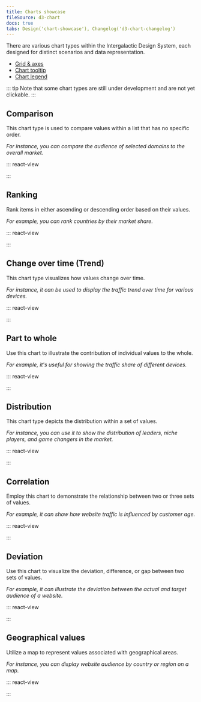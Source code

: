 ```yaml
---
title: Charts showcase
fileSource: d3-chart
docs: true
tabs: Design('chart-showcase'), Changelog('d3-chart-changelog')
---
```


There are various chart types within the Intergalactic Design System, each designed for distinct scenarios and data representation.

- [Grid & axes](/data-display/d3-chart/d3-chart#grid_and_axes)
- [Chart tooltip](/data-display/d3-chart/d3-chart#tooltip)
- [Chart legend](/data-display/chart-legend/chart-legend)

::: tip
Note that some chart types are still under development and are not yet clickable.
:::

## Comparison

This chart type is used to compare values within a list that has no specific order.

_For instance, you can compare the audience of selected domains to the overall market._

::: react-view

<script lang="tsx">
import React from 'react';
import ComponentCard from '@components/../components/ComponentCard';
const getImageName = (title) => {
  const name = title.replace(/[ \/]+/g, '');
  return name.charAt(0).toLowerCase() + name.slice(1);
};

import { Box } from '@semcore/flex-box';

const group = {
  line: {
    title: 'Line chart',
    route: '/intergalactic/data-display/line-chart',
    disabled: false,
    type: 'charts',
  },
  area: {
    title: 'Area chart',
    route: '/intergalactic/data-display/area-chart',
    disabled: false,
    type: 'charts',
  },
  areaStacked: {
    title: 'Stacked area chart',
    route: '/intergalactic/data-display/stacked-area-chart',
    disabled: false,
    type: 'charts',
  },
  combinedAreaLine: {
    title: 'Combined chart',
    route: '/intergalactic/data-display/combined-chart',
    disabled: true,
    type: 'charts',
  },
  bar: {
    title: 'Bar chart',
    route: '/intergalactic/data-display/bar-chart',
    disabled: false,
    type: 'charts',
  },
  barStacked: {
    title: 'Stacked bar chart',
    route: '/intergalactic/data-display/stacked-bar-chart',
    disabled: false,
    type: 'charts',
  },
  horizontalBar: {
    title: 'Horizontal bar chart',
    route: '/intergalactic/data-display/bar-horizontal',
    disabled: false,
    type: 'charts',
  },
  stackedHorizontalBar: {
    title: 'Stacked horizontal bar chart',
    route: '/intergalactic/data-display/stacked-horizontal-bar',
    disabled: false,
    type: 'charts',
  },
  histogram: {
    title: 'Histogram chart',
    route: '/intergalactic/data-display/histogram-chart',
    disabled: false,
    type: 'charts',
  },
  stackedHistogram: {
    title: 'Stacked histogram chart',
    route: '/intergalactic/data-display/stacked-histogram',
    disabled: true,
    type: 'charts',
  },
  donut: {
    title: 'Donut Pie chart',
    route: '/intergalactic/data-display/donut-chart',
    disabled: false,
    type: 'charts',
  },
  venn: {
    title: 'Venn chart',
    route: '/intergalactic/data-display/venn-chart',
    disabled: false,
    type: 'charts',
  },
  bubble: {
    title: 'Bubble chart',
    route: '/intergalactic/data-display/bubble-chart',
    type: 'charts',
  },
  scatterplot: {
    title: 'Scatterplot chart',
    route: '/intergalactic/data-display/scatterplot-chart',
    type: 'charts',
  },
  heatmap: {
    title: 'Heatmap',
    route: '/intergalactic/data-display/heatmap',
    disabled: true,
    type: 'charts',
  },
  funnel: {
    title: 'Funnel chart',
    route: '/intergalactic/data-display/funnel-chart',
    disabled: true,
    type: 'charts',
  },
  radar: {
    title: 'Radar chart',
    route: '/intergalactic/data-display/radar-chart',
    disabled: false,
    type: 'charts',
  },
  polar: {
    title: 'Polar chart',
    route: '/intergalactic/data-display/polar-chart',
    disabled: true,
    type: 'charts',
  },
  alluvial: {
    title: 'Alluvial chart',
    route: '/intergalactic/data-display/alluvial-chart',
    disabled: true,
    type: 'charts',
  },
  quadrant: {
    title: 'Quadrant chart',
    route: '/intergalactic/data-display/quadrant-chart',
    disabled: true,
    type: 'charts',
  },
  kagi: {
    title: 'Kagi chart',
    route: '/intergalactic/data-display/kagi-chart',
    disabled: true,
    type: 'charts',
  },
  lollipop: {
    title: 'Lollipop chart',
    route: '/intergalactic/data-display/lollipop-chart',
    disabled: true,
    type: 'charts',
  },
  choroplethMap: {
    title: 'Choropleth map',
    route: '/intergalactic/data-display/choropleth-map',
    disabled: true,
    type: 'charts',
  },
  radialTree: {
    title: 'Radial Tree chart',
    route: '/intergalactic/data-display/radial-tree-chart',
    type: 'charts',
  },
};

const cardsStyle = {
  display: 'grid',
  gridTemplateRows: 'max-content',
  gridTemplateColumns: 'repeat(auto-fill, 176px)',
  gridGap: 'var(--intergalactic-spacing-3x) var(--intergalactic-spacing-3x)',
  width: '100%',
  margin: '0',
  marginTop: 'var(--intergalactic-spacing-3x)',
  padding: '0',
};

const App = function (props) {
  const items = Object.keys(group).map((el) => group[el]);

  return (
    <Box style={cardsStyle}>
      {items.map((item) => (
        <ComponentCard
          key={item.title}
          image={getImageName(item.title)}
          text={item.title}
          disabled={item.disabled}
          href={item.route}
          type={item.type}
        />
      ))}
    </Box>
  );
}
</script>

:::

## Ranking

Rank items in either ascending or descending order based on their values.

_For example, you can rank countries by their market share._

::: react-view

<script lang="tsx">
import React from 'react';
import ComponentCard from '@components/../components/ComponentCard';
const getImageName = (title) => {
  const name = title.replace(/[ \/]+/g, '');
  return name.charAt(0).toLowerCase() + name.slice(1);
};

import { Box } from '@semcore/flex-box';

const group = {
  line: {
    title: 'Line chart',
    route: '/intergalactic/data-display/line-chart',
    disabled: false,
    type: 'charts',
  },
  area: {
    title: 'Area chart',
    route: '/intergalactic/data-display/area-chart',
    disabled: false,
    type: 'charts',
  },
  areaStacked: {
    title: 'Stacked area chart',
    route: '/intergalactic/data-display/stacked-area-chart',
    disabled: false,
    type: 'charts',
  },
  combinedAreaLine: {
    title: 'Combined chart',
    route: '/intergalactic/data-display/combined-chart',
    disabled: true,
    type: 'charts',
  },
  bar: {
    title: 'Bar chart',
    route: '/intergalactic/data-display/bar-chart',
    disabled: false,
    type: 'charts',
  },
  barStacked: {
    title: 'Stacked bar chart',
    route: '/intergalactic/data-display/stacked-bar-chart',
    disabled: false,
    type: 'charts',
  },
  horizontalBar: {
    title: 'Horizontal bar chart',
    route: '/intergalactic/data-display/bar-horizontal',
    disabled: false,
    type: 'charts',
  },
  stackedHorizontalBar: {
    title: 'Stacked horizontal bar chart',
    route: '/intergalactic/data-display/stacked-horizontal-bar',
    disabled: false,
    type: 'charts',
  },
  histogram: {
    title: 'Histogram chart',
    route: '/intergalactic/data-display/histogram-chart',
    disabled: false,
    type: 'charts',
  },
  stackedHistogram: {
    title: 'Stacked histogram chart',
    route: '/intergalactic/data-display/stacked-histogram',
    disabled: true,
    type: 'charts',
  },
  donut: {
    title: 'Donut Pie chart',
    route: '/intergalactic/data-display/donut-chart',
    disabled: false,
    type: 'charts',
  },
  venn: {
    title: 'Venn chart',
    route: '/intergalactic/data-display/venn-chart',
    disabled: false,
    type: 'charts',
  },
  bubble: {
    title: 'Bubble chart',
    route: '/intergalactic/data-display/bubble-chart',
    type: 'charts',
  },
  scatterplot: {
    title: 'Scatterplot chart',
    route: '/intergalactic/data-display/scatterplot-chart',
    type: 'charts',
  },
  heatmap: {
    title: 'Heatmap',
    route: '/intergalactic/data-display/heatmap',
    disabled: true,
    type: 'charts',
  },
  funnel: {
    title: 'Funnel chart',
    route: '/intergalactic/data-display/funnel-chart',
    disabled: true,
    type: 'charts',
  },
  radar: {
    title: 'Radar chart',
    route: '/intergalactic/data-display/radar-chart',
    disabled: false,
    type: 'charts',
  },
  polar: {
    title: 'Polar chart',
    route: '/intergalactic/data-display/polar-chart',
    disabled: true,
    type: 'charts',
  },
  alluvial: {
    title: 'Alluvial chart',
    route: '/intergalactic/data-display/alluvial-chart',
    disabled: true,
    type: 'charts',
  },
  quadrant: {
    title: 'Quadrant chart',
    route: '/intergalactic/data-display/quadrant-chart',
    disabled: true,
    type: 'charts',
  },
  kagi: {
    title: 'Kagi chart',
    route: '/intergalactic/data-display/kagi-chart',
    disabled: true,
    type: 'charts',
  },
  lollipop: {
    title: 'Lollipop chart',
    route: '/intergalactic/data-display/lollipop-chart',
    disabled: true,
    type: 'charts',
  },
  choroplethMap: {
    title: 'Choropleth map',
    route: '/intergalactic/data-display/choropleth-map',
    disabled: true,
    type: 'charts',
  },
  radialTree: {
    title: 'Radial Tree chart',
    route: '/intergalactic/data-display/radial-tree-chart',
    type: 'charts',
  },
};

const cardsStyle = {
  display: 'grid',
  gridTemplateRows: 'max-content',
  gridTemplateColumns: 'repeat(auto-fill, 176px)',
  gridGap: 'var(--intergalactic-spacing-3x) var(--intergalactic-spacing-3x)',
  width: '100%',
  margin: '0',
  marginTop: 'var(--intergalactic-spacing-3x)',
  padding: '0',
};

const App = function (props) {
  const items = Object.keys(group).map((el) => group[el]);

  return (
    <Box style={cardsStyle}>
      {items.map((item) => (
        <ComponentCard
          key={item.title}
          image={getImageName(item.title)}
          text={item.title}
          disabled={item.disabled}
          href={item.route}
          type={item.type}
        />
      ))}
    </Box>
  );
}
</script>

:::

## Change over time (Trend)

This chart type visualizes how values change over time.

_For instance, it can be used to display the traffic trend over time for various devices._

::: react-view

<script lang="tsx">
import React from 'react';
import ComponentCard from '@components/../components/ComponentCard';
const getImageName = (title) => {
  const name = title.replace(/[ \/]+/g, '');
  return name.charAt(0).toLowerCase() + name.slice(1);
};

import { Box } from '@semcore/flex-box';

const group = {
  line: {
    title: 'Line chart',
    route: '/intergalactic/data-display/line-chart',
    disabled: false,
    type: 'charts',
  },
  area: {
    title: 'Area chart',
    route: '/intergalactic/data-display/area-chart',
    disabled: false,
    type: 'charts',
  },
  areaStacked: {
    title: 'Stacked area chart',
    route: '/intergalactic/data-display/stacked-area-chart',
    disabled: false,
    type: 'charts',
  },
  combinedAreaLine: {
    title: 'Combined chart',
    route: '/intergalactic/data-display/combined-chart',
    disabled: true,
    type: 'charts',
  },
  bar: {
    title: 'Bar chart',
    route: '/intergalactic/data-display/bar-chart',
    disabled: false,
    type: 'charts',
  },
  barStacked: {
    title: 'Stacked bar chart',
    route: '/intergalactic/data-display/stacked-bar-chart',
    disabled: false,
    type: 'charts',
  },
  horizontalBar: {
    title: 'Horizontal bar chart',
    route: '/intergalactic/data-display/bar-horizontal',
    disabled: false,
    type: 'charts',
  },
  stackedHorizontalBar: {
    title: 'Stacked horizontal bar chart',
    route: '/intergalactic/data-display/stacked-horizontal-bar',
    disabled: false,
    type: 'charts',
  },
  histogram: {
    title: 'Histogram chart',
    route: '/intergalactic/data-display/histogram-chart',
    disabled: false,
    type: 'charts',
  },
  stackedHistogram: {
    title: 'Stacked histogram chart',
    route: '/intergalactic/data-display/stacked-histogram',
    disabled: true,
    type: 'charts',
  },
  donut: {
    title: 'Donut Pie chart',
    route: '/intergalactic/data-display/donut-chart',
    disabled: false,
    type: 'charts',
  },
  venn: {
    title: 'Venn chart',
    route: '/intergalactic/data-display/venn-chart',
    disabled: false,
    type: 'charts',
  },
  bubble: {
    title: 'Bubble chart',
    route: '/intergalactic/data-display/bubble-chart',
    type: 'charts',
  },
  scatterplot: {
    title: 'Scatterplot chart',
    route: '/intergalactic/data-display/scatterplot-chart',
    type: 'charts',
  },
  heatmap: {
    title: 'Heatmap',
    route: '/intergalactic/data-display/heatmap',
    disabled: true,
    type: 'charts',
  },
  funnel: {
    title: 'Funnel chart',
    route: '/intergalactic/data-display/funnel-chart',
    disabled: true,
    type: 'charts',
  },
  radar: {
    title: 'Radar chart',
    route: '/intergalactic/data-display/radar-chart',
    disabled: false,
    type: 'charts',
  },
  polar: {
    title: 'Polar chart',
    route: '/intergalactic/data-display/polar-chart',
    disabled: true,
    type: 'charts',
  },
  alluvial: {
    title: 'Alluvial chart',
    route: '/intergalactic/data-display/alluvial-chart',
    disabled: true,
    type: 'charts',
  },
  quadrant: {
    title: 'Quadrant chart',
    route: '/intergalactic/data-display/quadrant-chart',
    disabled: true,
    type: 'charts',
  },
  kagi: {
    title: 'Kagi chart',
    route: '/intergalactic/data-display/kagi-chart',
    disabled: true,
    type: 'charts',
  },
  lollipop: {
    title: 'Lollipop chart',
    route: '/intergalactic/data-display/lollipop-chart',
    disabled: true,
    type: 'charts',
  },
  choroplethMap: {
    title: 'Choropleth map',
    route: '/intergalactic/data-display/choropleth-map',
    disabled: true,
    type: 'charts',
  },
  radialTree: {
    title: 'Radial Tree chart',
    route: '/intergalactic/data-display/radial-tree-chart',
    type: 'charts',
  },
};

const cardsStyle = {
  display: 'grid',
  gridTemplateRows: 'max-content',
  gridTemplateColumns: 'repeat(auto-fill, 176px)',
  gridGap: 'var(--intergalactic-spacing-3x) var(--intergalactic-spacing-3x)',
  width: '100%',
  margin: '0',
  marginTop: 'var(--intergalactic-spacing-3x)',
  padding: '0',
};

const App = function (props) {
  const items = Object.keys(group).map((el) => group[el]);

  return (
    <Box style={cardsStyle}>
      {items.map((item) => (
        <ComponentCard
          key={item.title}
          image={getImageName(item.title)}
          text={item.title}
          disabled={item.disabled}
          href={item.route}
          type={item.type}
        />
      ))}
    </Box>
  );
}
</script>

:::

## Part to whole

Use this chart to illustrate the contribution of individual values to the whole.

_For example, it's useful for showing the traffic share of different devices._

::: react-view

<script lang="tsx">
import React from 'react';
import ComponentCard from '@components/../components/ComponentCard';
const getImageName = (title) => {
  const name = title.replace(/[ \/]+/g, '');
  return name.charAt(0).toLowerCase() + name.slice(1);
};

import { Box } from '@semcore/flex-box';

const group = {
  line: {
    title: 'Line chart',
    route: '/intergalactic/data-display/line-chart',
    disabled: false,
    type: 'charts',
  },
  area: {
    title: 'Area chart',
    route: '/intergalactic/data-display/area-chart',
    disabled: false,
    type: 'charts',
  },
  areaStacked: {
    title: 'Stacked area chart',
    route: '/intergalactic/data-display/stacked-area-chart',
    disabled: false,
    type: 'charts',
  },
  combinedAreaLine: {
    title: 'Combined chart',
    route: '/intergalactic/data-display/combined-chart',
    disabled: true,
    type: 'charts',
  },
  bar: {
    title: 'Bar chart',
    route: '/intergalactic/data-display/bar-chart',
    disabled: false,
    type: 'charts',
  },
  barStacked: {
    title: 'Stacked bar chart',
    route: '/intergalactic/data-display/stacked-bar-chart',
    disabled: false,
    type: 'charts',
  },
  horizontalBar: {
    title: 'Horizontal bar chart',
    route: '/intergalactic/data-display/bar-horizontal',
    disabled: false,
    type: 'charts',
  },
  stackedHorizontalBar: {
    title: 'Stacked horizontal bar chart',
    route: '/intergalactic/data-display/stacked-horizontal-bar',
    disabled: false,
    type: 'charts',
  },
  histogram: {
    title: 'Histogram chart',
    route: '/intergalactic/data-display/histogram-chart',
    disabled: false,
    type: 'charts',
  },
  stackedHistogram: {
    title: 'Stacked histogram chart',
    route: '/intergalactic/data-display/stacked-histogram',
    disabled: true,
    type: 'charts',
  },
  donut: {
    title: 'Donut Pie chart',
    route: '/intergalactic/data-display/donut-chart',
    disabled: false,
    type: 'charts',
  },
  venn: {
    title: 'Venn chart',
    route: '/intergalactic/data-display/venn-chart',
    disabled: false,
    type: 'charts',
  },
  bubble: {
    title: 'Bubble chart',
    route: '/intergalactic/data-display/bubble-chart',
    type: 'charts',
  },
  scatterplot: {
    title: 'Scatterplot chart',
    route: '/intergalactic/data-display/scatterplot-chart',
    type: 'charts',
  },
  heatmap: {
    title: 'Heatmap',
    route: '/intergalactic/data-display/heatmap',
    disabled: true,
    type: 'charts',
  },
  funnel: {
    title: 'Funnel chart',
    route: '/intergalactic/data-display/funnel-chart',
    disabled: true,
    type: 'charts',
  },
  radar: {
    title: 'Radar chart',
    route: '/intergalactic/data-display/radar-chart',
    disabled: false,
    type: 'charts',
  },
  polar: {
    title: 'Polar chart',
    route: '/intergalactic/data-display/polar-chart',
    disabled: true,
    type: 'charts',
  },
  alluvial: {
    title: 'Alluvial chart',
    route: '/intergalactic/data-display/alluvial-chart',
    disabled: true,
    type: 'charts',
  },
  quadrant: {
    title: 'Quadrant chart',
    route: '/intergalactic/data-display/quadrant-chart',
    disabled: true,
    type: 'charts',
  },
  kagi: {
    title: 'Kagi chart',
    route: '/intergalactic/data-display/kagi-chart',
    disabled: true,
    type: 'charts',
  },
  lollipop: {
    title: 'Lollipop chart',
    route: '/intergalactic/data-display/lollipop-chart',
    disabled: true,
    type: 'charts',
  },
  choroplethMap: {
    title: 'Choropleth map',
    route: '/intergalactic/data-display/choropleth-map',
    disabled: true,
    type: 'charts',
  },
  radialTree: {
    title: 'Radial Tree chart',
    route: '/intergalactic/data-display/radial-tree-chart',
    type: 'charts',
  },
};

const cardsStyle = {
  display: 'grid',
  gridTemplateRows: 'max-content',
  gridTemplateColumns: 'repeat(auto-fill, 176px)',
  gridGap: 'var(--intergalactic-spacing-3x) var(--intergalactic-spacing-3x)',
  width: '100%',
  margin: '0',
  marginTop: 'var(--intergalactic-spacing-3x)',
  padding: '0',
};

const App = function (props) {
  const items = Object.keys(group).map((el) => group[el]);

  return (
    <Box style={cardsStyle}>
      {items.map((item) => (
        <ComponentCard
          key={item.title}
          image={getImageName(item.title)}
          text={item.title}
          disabled={item.disabled}
          href={item.route}
          type={item.type}
        />
      ))}
    </Box>
  );
}
</script>

:::

## Distribution

This chart type depicts the distribution within a set of values.

_For instance, you can use it to show the distribution of leaders, niche players, and game changers in the market._

::: react-view

<script lang="tsx">
import React from 'react';
import ComponentCard from '@components/../components/ComponentCard';
const getImageName = (title) => {
  const name = title.replace(/[ \/]+/g, '');
  return name.charAt(0).toLowerCase() + name.slice(1);
};

import { Box } from '@semcore/flex-box';

const group = {
  line: {
    title: 'Line chart',
    route: '/intergalactic/data-display/line-chart',
    disabled: false,
    type: 'charts',
  },
  area: {
    title: 'Area chart',
    route: '/intergalactic/data-display/area-chart',
    disabled: false,
    type: 'charts',
  },
  areaStacked: {
    title: 'Stacked area chart',
    route: '/intergalactic/data-display/stacked-area-chart',
    disabled: false,
    type: 'charts',
  },
  combinedAreaLine: {
    title: 'Combined chart',
    route: '/intergalactic/data-display/combined-chart',
    disabled: true,
    type: 'charts',
  },
  bar: {
    title: 'Bar chart',
    route: '/intergalactic/data-display/bar-chart',
    disabled: false,
    type: 'charts',
  },
  barStacked: {
    title: 'Stacked bar chart',
    route: '/intergalactic/data-display/stacked-bar-chart',
    disabled: false,
    type: 'charts',
  },
  horizontalBar: {
    title: 'Horizontal bar chart',
    route: '/intergalactic/data-display/bar-horizontal',
    disabled: false,
    type: 'charts',
  },
  stackedHorizontalBar: {
    title: 'Stacked horizontal bar chart',
    route: '/intergalactic/data-display/stacked-horizontal-bar',
    disabled: false,
    type: 'charts',
  },
  histogram: {
    title: 'Histogram chart',
    route: '/intergalactic/data-display/histogram-chart',
    disabled: false,
    type: 'charts',
  },
  stackedHistogram: {
    title: 'Stacked histogram chart',
    route: '/intergalactic/data-display/stacked-histogram',
    disabled: true,
    type: 'charts',
  },
  donut: {
    title: 'Donut Pie chart',
    route: '/intergalactic/data-display/donut-chart',
    disabled: false,
    type: 'charts',
  },
  venn: {
    title: 'Venn chart',
    route: '/intergalactic/data-display/venn-chart',
    disabled: false,
    type: 'charts',
  },
  bubble: {
    title: 'Bubble chart',
    route: '/intergalactic/data-display/bubble-chart',
    type: 'charts',
  },
  scatterplot: {
    title: 'Scatterplot chart',
    route: '/intergalactic/data-display/scatterplot-chart',
    type: 'charts',
  },
  heatmap: {
    title: 'Heatmap',
    route: '/intergalactic/data-display/heatmap',
    disabled: true,
    type: 'charts',
  },
  funnel: {
    title: 'Funnel chart',
    route: '/intergalactic/data-display/funnel-chart',
    disabled: true,
    type: 'charts',
  },
  radar: {
    title: 'Radar chart',
    route: '/intergalactic/data-display/radar-chart',
    disabled: false,
    type: 'charts',
  },
  polar: {
    title: 'Polar chart',
    route: '/intergalactic/data-display/polar-chart',
    disabled: true,
    type: 'charts',
  },
  alluvial: {
    title: 'Alluvial chart',
    route: '/intergalactic/data-display/alluvial-chart',
    disabled: true,
    type: 'charts',
  },
  quadrant: {
    title: 'Quadrant chart',
    route: '/intergalactic/data-display/quadrant-chart',
    disabled: true,
    type: 'charts',
  },
  kagi: {
    title: 'Kagi chart',
    route: '/intergalactic/data-display/kagi-chart',
    disabled: true,
    type: 'charts',
  },
  lollipop: {
    title: 'Lollipop chart',
    route: '/intergalactic/data-display/lollipop-chart',
    disabled: true,
    type: 'charts',
  },
  choroplethMap: {
    title: 'Choropleth map',
    route: '/intergalactic/data-display/choropleth-map',
    disabled: true,
    type: 'charts',
  },
  radialTree: {
    title: 'Radial Tree chart',
    route: '/intergalactic/data-display/radial-tree-chart',
    type: 'charts',
  },
};

const cardsStyle = {
  display: 'grid',
  gridTemplateRows: 'max-content',
  gridTemplateColumns: 'repeat(auto-fill, 176px)',
  gridGap: 'var(--intergalactic-spacing-3x) var(--intergalactic-spacing-3x)',
  width: '100%',
  margin: '0',
  marginTop: 'var(--intergalactic-spacing-3x)',
  padding: '0',
};

const App = function (props) {
  const items = Object.keys(group).map((el) => group[el]);

  return (
    <Box style={cardsStyle}>
      {items.map((item) => (
        <ComponentCard
          key={item.title}
          image={getImageName(item.title)}
          text={item.title}
          disabled={item.disabled}
          href={item.route}
          type={item.type}
        />
      ))}
    </Box>
  );
}
</script>

:::

## Correlation

Employ this chart to demonstrate the relationship between two or three sets of values.

_For example, it can show how website traffic is influenced by customer age._

::: react-view

<script lang="tsx">
import React from 'react';
import ComponentCard from '@components/../components/ComponentCard';
const getImageName = (title) => {
  const name = title.replace(/[ \/]+/g, '');
  return name.charAt(0).toLowerCase() + name.slice(1);
};

import { Box } from '@semcore/flex-box';

const group = {
  line: {
    title: 'Line chart',
    route: '/intergalactic/data-display/line-chart',
    disabled: false,
    type: 'charts',
  },
  area: {
    title: 'Area chart',
    route: '/intergalactic/data-display/area-chart',
    disabled: false,
    type: 'charts',
  },
  areaStacked: {
    title: 'Stacked area chart',
    route: '/intergalactic/data-display/stacked-area-chart',
    disabled: false,
    type: 'charts',
  },
  combinedAreaLine: {
    title: 'Combined chart',
    route: '/intergalactic/data-display/combined-chart',
    disabled: true,
    type: 'charts',
  },
  bar: {
    title: 'Bar chart',
    route: '/intergalactic/data-display/bar-chart',
    disabled: false,
    type: 'charts',
  },
  barStacked: {
    title: 'Stacked bar chart',
    route: '/intergalactic/data-display/stacked-bar-chart',
    disabled: false,
    type: 'charts',
  },
  horizontalBar: {
    title: 'Horizontal bar chart',
    route: '/intergalactic/data-display/bar-horizontal',
    disabled: false,
    type: 'charts',
  },
  stackedHorizontalBar: {
    title: 'Stacked horizontal bar chart',
    route: '/intergalactic/data-display/stacked-horizontal-bar',
    disabled: false,
    type: 'charts',
  },
  histogram: {
    title: 'Histogram chart',
    route: '/intergalactic/data-display/histogram-chart',
    disabled: false,
    type: 'charts',
  },
  stackedHistogram: {
    title: 'Stacked histogram chart',
    route: '/intergalactic/data-display/stacked-histogram',
    disabled: true,
    type: 'charts',
  },
  donut: {
    title: 'Donut Pie chart',
    route: '/intergalactic/data-display/donut-chart',
    disabled: false,
    type: 'charts',
  },
  venn: {
    title: 'Venn chart',
    route: '/intergalactic/data-display/venn-chart',
    disabled: false,
    type: 'charts',
  },
  bubble: {
    title: 'Bubble chart',
    route: '/intergalactic/data-display/bubble-chart',
    type: 'charts',
  },
  scatterplot: {
    title: 'Scatterplot chart',
    route: '/intergalactic/data-display/scatterplot-chart',
    type: 'charts',
  },
  heatmap: {
    title: 'Heatmap',
    route: '/intergalactic/data-display/heatmap',
    disabled: true,
    type: 'charts',
  },
  funnel: {
    title: 'Funnel chart',
    route: '/intergalactic/data-display/funnel-chart',
    disabled: true,
    type: 'charts',
  },
  radar: {
    title: 'Radar chart',
    route: '/intergalactic/data-display/radar-chart',
    disabled: false,
    type: 'charts',
  },
  polar: {
    title: 'Polar chart',
    route: '/intergalactic/data-display/polar-chart',
    disabled: true,
    type: 'charts',
  },
  alluvial: {
    title: 'Alluvial chart',
    route: '/intergalactic/data-display/alluvial-chart',
    disabled: true,
    type: 'charts',
  },
  quadrant: {
    title: 'Quadrant chart',
    route: '/intergalactic/data-display/quadrant-chart',
    disabled: true,
    type: 'charts',
  },
  kagi: {
    title: 'Kagi chart',
    route: '/intergalactic/data-display/kagi-chart',
    disabled: true,
    type: 'charts',
  },
  lollipop: {
    title: 'Lollipop chart',
    route: '/intergalactic/data-display/lollipop-chart',
    disabled: true,
    type: 'charts',
  },
  choroplethMap: {
    title: 'Choropleth map',
    route: '/intergalactic/data-display/choropleth-map',
    disabled: true,
    type: 'charts',
  },
  radialTree: {
    title: 'Radial Tree chart',
    route: '/intergalactic/data-display/radial-tree-chart',
    type: 'charts',
  },
};

const cardsStyle = {
  display: 'grid',
  gridTemplateRows: 'max-content',
  gridTemplateColumns: 'repeat(auto-fill, 176px)',
  gridGap: 'var(--intergalactic-spacing-3x) var(--intergalactic-spacing-3x)',
  width: '100%',
  margin: '0',
  marginTop: 'var(--intergalactic-spacing-3x)',
  padding: '0',
};

const App = function (props) {
  const items = Object.keys(group).map((el) => group[el]);

  return (
    <Box style={cardsStyle}>
      {items.map((item) => (
        <ComponentCard
          key={item.title}
          image={getImageName(item.title)}
          text={item.title}
          disabled={item.disabled}
          href={item.route}
          type={item.type}
        />
      ))}
    </Box>
  );
}
</script>

:::

## Deviation

Use this chart to visualize the deviation, difference, or gap between two sets of values.

_For example, it can illustrate the deviation between the actual and target audience of a website._

::: react-view

<script lang="tsx">
import React from 'react';
import ComponentCard from '@components/../components/ComponentCard';
const getImageName = (title) => {
  const name = title.replace(/[ \/]+/g, '');
  return name.charAt(0).toLowerCase() + name.slice(1);
};

import { Box } from '@semcore/flex-box';

const group = {
  line: {
    title: 'Line chart',
    route: '/intergalactic/data-display/line-chart',
    disabled: false,
    type: 'charts',
  },
  area: {
    title: 'Area chart',
    route: '/intergalactic/data-display/area-chart',
    disabled: false,
    type: 'charts',
  },
  areaStacked: {
    title: 'Stacked area chart',
    route: '/intergalactic/data-display/stacked-area-chart',
    disabled: false,
    type: 'charts',
  },
  combinedAreaLine: {
    title: 'Combined chart',
    route: '/intergalactic/data-display/combined-chart',
    disabled: true,
    type: 'charts',
  },
  bar: {
    title: 'Bar chart',
    route: '/intergalactic/data-display/bar-chart',
    disabled: false,
    type: 'charts',
  },
  barStacked: {
    title: 'Stacked bar chart',
    route: '/intergalactic/data-display/stacked-bar-chart',
    disabled: false,
    type: 'charts',
  },
  horizontalBar: {
    title: 'Horizontal bar chart',
    route: '/intergalactic/data-display/bar-horizontal',
    disabled: false,
    type: 'charts',
  },
  stackedHorizontalBar: {
    title: 'Stacked horizontal bar chart',
    route: '/intergalactic/data-display/stacked-horizontal-bar',
    disabled: false,
    type: 'charts',
  },
  histogram: {
    title: 'Histogram chart',
    route: '/intergalactic/data-display/histogram-chart',
    disabled: false,
    type: 'charts',
  },
  stackedHistogram: {
    title: 'Stacked histogram chart',
    route: '/intergalactic/data-display/stacked-histogram',
    disabled: true,
    type: 'charts',
  },
  donut: {
    title: 'Donut Pie chart',
    route: '/intergalactic/data-display/donut-chart',
    disabled: false,
    type: 'charts',
  },
  venn: {
    title: 'Venn chart',
    route: '/intergalactic/data-display/venn-chart',
    disabled: false,
    type: 'charts',
  },
  bubble: {
    title: 'Bubble chart',
    route: '/intergalactic/data-display/bubble-chart',
    type: 'charts',
  },
  scatterplot: {
    title: 'Scatterplot chart',
    route: '/intergalactic/data-display/scatterplot-chart',
    type: 'charts',
  },
  heatmap: {
    title: 'Heatmap',
    route: '/intergalactic/data-display/heatmap',
    disabled: true,
    type: 'charts',
  },
  funnel: {
    title: 'Funnel chart',
    route: '/intergalactic/data-display/funnel-chart',
    disabled: true,
    type: 'charts',
  },
  radar: {
    title: 'Radar chart',
    route: '/intergalactic/data-display/radar-chart',
    disabled: false,
    type: 'charts',
  },
  polar: {
    title: 'Polar chart',
    route: '/intergalactic/data-display/polar-chart',
    disabled: true,
    type: 'charts',
  },
  alluvial: {
    title: 'Alluvial chart',
    route: '/intergalactic/data-display/alluvial-chart',
    disabled: true,
    type: 'charts',
  },
  quadrant: {
    title: 'Quadrant chart',
    route: '/intergalactic/data-display/quadrant-chart',
    disabled: true,
    type: 'charts',
  },
  kagi: {
    title: 'Kagi chart',
    route: '/intergalactic/data-display/kagi-chart',
    disabled: true,
    type: 'charts',
  },
  lollipop: {
    title: 'Lollipop chart',
    route: '/intergalactic/data-display/lollipop-chart',
    disabled: true,
    type: 'charts',
  },
  choroplethMap: {
    title: 'Choropleth map',
    route: '/intergalactic/data-display/choropleth-map',
    disabled: true,
    type: 'charts',
  },
  radialTree: {
    title: 'Radial Tree chart',
    route: '/intergalactic/data-display/radial-tree-chart',
    type: 'charts',
  },
};

const cardsStyle = {
  display: 'grid',
  gridTemplateRows: 'max-content',
  gridTemplateColumns: 'repeat(auto-fill, 176px)',
  gridGap: 'var(--intergalactic-spacing-3x) var(--intergalactic-spacing-3x)',
  width: '100%',
  margin: '0',
  marginTop: 'var(--intergalactic-spacing-3x)',
  padding: '0',
};

const App = function (props) {
  const items = Object.keys(group).map((el) => group[el]);

  return (
    <Box style={cardsStyle}>
      {items.map((item) => (
        <ComponentCard
          key={item.title}
          image={getImageName(item.title)}
          text={item.title}
          disabled={item.disabled}
          href={item.route}
          type={item.type}
        />
      ))}
    </Box>
  );
}
</script>

:::

## Geographical values

Utilize a map to represent values associated with geographical areas.

_For instance, you can display website audience by country or region on a map._

::: react-view

<script lang="tsx">
import React from 'react';
import ComponentCard from '@components/../components/ComponentCard';
const getImageName = (title) => {
  const name = title.replace(/[ \/]+/g, '');
  return name.charAt(0).toLowerCase() + name.slice(1);
};

import { Box } from '@semcore/flex-box';

const group = {
  line: {
    title: 'Line chart',
    route: '/intergalactic/data-display/line-chart',
    disabled: false,
    type: 'charts',
  },
  area: {
    title: 'Area chart',
    route: '/intergalactic/data-display/area-chart',
    disabled: false,
    type: 'charts',
  },
  areaStacked: {
    title: 'Stacked area chart',
    route: '/intergalactic/data-display/stacked-area-chart',
    disabled: false,
    type: 'charts',
  },
  combinedAreaLine: {
    title: 'Combined chart',
    route: '/intergalactic/data-display/combined-chart',
    disabled: true,
    type: 'charts',
  },
  bar: {
    title: 'Bar chart',
    route: '/intergalactic/data-display/bar-chart',
    disabled: false,
    type: 'charts',
  },
  barStacked: {
    title: 'Stacked bar chart',
    route: '/intergalactic/data-display/stacked-bar-chart',
    disabled: false,
    type: 'charts',
  },
  horizontalBar: {
    title: 'Horizontal bar chart',
    route: '/intergalactic/data-display/bar-horizontal',
    disabled: false,
    type: 'charts',
  },
  stackedHorizontalBar: {
    title: 'Stacked horizontal bar chart',
    route: '/intergalactic/data-display/stacked-horizontal-bar',
    disabled: false,
    type: 'charts',
  },
  histogram: {
    title: 'Histogram chart',
    route: '/intergalactic/data-display/histogram-chart',
    disabled: false,
    type: 'charts',
  },
  stackedHistogram: {
    title: 'Stacked histogram chart',
    route: '/intergalactic/data-display/stacked-histogram',
    disabled: true,
    type: 'charts',
  },
  donut: {
    title: 'Donut Pie chart',
    route: '/intergalactic/data-display/donut-chart',
    disabled: false,
    type: 'charts',
  },
  venn: {
    title: 'Venn chart',
    route: '/intergalactic/data-display/venn-chart',
    disabled: false,
    type: 'charts',
  },
  bubble: {
    title: 'Bubble chart',
    route: '/intergalactic/data-display/bubble-chart',
    type: 'charts',
  },
  scatterplot: {
    title: 'Scatterplot chart',
    route: '/intergalactic/data-display/scatterplot-chart',
    type: 'charts',
  },
  heatmap: {
    title: 'Heatmap',
    route: '/intergalactic/data-display/heatmap',
    disabled: true,
    type: 'charts',
  },
  funnel: {
    title: 'Funnel chart',
    route: '/intergalactic/data-display/funnel-chart',
    disabled: true,
    type: 'charts',
  },
  radar: {
    title: 'Radar chart',
    route: '/intergalactic/data-display/radar-chart',
    disabled: false,
    type: 'charts',
  },
  polar: {
    title: 'Polar chart',
    route: '/intergalactic/data-display/polar-chart',
    disabled: true,
    type: 'charts',
  },
  alluvial: {
    title: 'Alluvial chart',
    route: '/intergalactic/data-display/alluvial-chart',
    disabled: true,
    type: 'charts',
  },
  quadrant: {
    title: 'Quadrant chart',
    route: '/intergalactic/data-display/quadrant-chart',
    disabled: true,
    type: 'charts',
  },
  kagi: {
    title: 'Kagi chart',
    route: '/intergalactic/data-display/kagi-chart',
    disabled: true,
    type: 'charts',
  },
  lollipop: {
    title: 'Lollipop chart',
    route: '/intergalactic/data-display/lollipop-chart',
    disabled: true,
    type: 'charts',
  },
  choroplethMap: {
    title: 'Choropleth map',
    route: '/intergalactic/data-display/choropleth-map',
    disabled: true,
    type: 'charts',
  },
  radialTree: {
    title: 'Radial Tree chart',
    route: '/intergalactic/data-display/radial-tree-chart',
    type: 'charts',
  },
};

const cardsStyle = {
  display: 'grid',
  gridTemplateRows: 'max-content',
  gridTemplateColumns: 'repeat(auto-fill, 176px)',
  gridGap: 'var(--intergalactic-spacing-3x) var(--intergalactic-spacing-3x)',
  width: '100%',
  margin: '0',
  marginTop: 'var(--intergalactic-spacing-3x)',
  padding: '0',
};

const App = function (props) {
  const items = Object.keys(group).map((el) => group[el]);

  return (
    <Box style={cardsStyle}>
      {items.map((item) => (
        <ComponentCard
          key={item.title}
          image={getImageName(item.title)}
          text={item.title}
          disabled={item.disabled}
          href={item.route}
          type={item.type}
        />
      ))}
    </Box>
  );
}
</script>

:::


